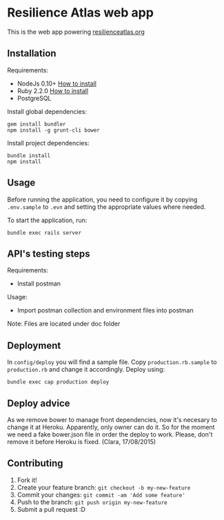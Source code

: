 # Resilience Atlas web app

This is the web app powering 
[resilienceatlas.org](http://www.resilienceatlas.org)

## Installation

Requirements:

* NodeJs 0.10+ [How to install](https://nodejs.org/download/)
* Ruby 2.2.0 [How to install](https://gorails.com/setup/osx/10.10-yosemite)
* PostgreSQL

Install global dependencies:

    gem install bundler
    npm install -g grunt-cli bower

Install project dependencies:

    bundle install
    npm install

## Usage

Before running the application, you need to configure it by copying `.env.sample` to `.evn` and setting the appropriate values where needed.

To start the application, run:

```
bundle exec rails server
```
## API's testing steps

Requirements:

* Install postman

Usage:
* Import postman collection and environment files into postman

Note:
Files are located under doc folder

## Deployment

In `config/deploy` you will find a sample file. Copy `production.rb.sample` to `production.rb` and change it accordingly. Deploy using:
 
```
bundle exec cap production deploy
```

## Deploy advice
As we remove bower to manage front dependencies, now it's necesary to change it at Heroku. Apparently, only owner can do it. So for the moment we need a fake bower.json file in order the deploy to work. Please, don't remove it before Heroku is fixed. 
(Clara, 17/08/2015)

## Contributing

1. Fork it!
2. Create your feature branch: `git checkout -b my-new-feature`
3. Commit your changes: `git commit -am 'Add some feature'`
4. Push to the branch: `git push origin my-new-feature`
5. Submit a pull request :D
